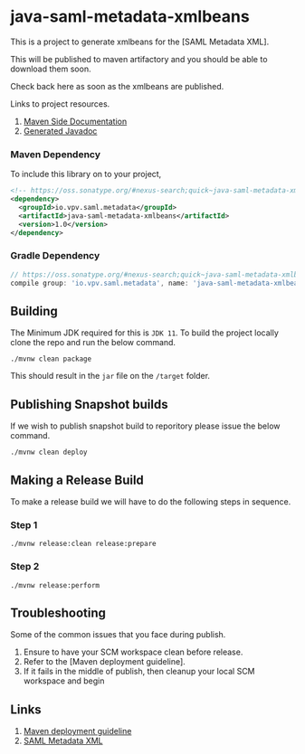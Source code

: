 # java-saml-metadata-xmlbeans

This is a project to generate xmlbeans for the [SAML Metadata XML].


This will be published to maven artifactory and you should be able to download them soon.

Check back here as soon as the xmlbeans are published.

Links to project resources.

1. [Maven Side Documentation](https://reflexdemon.github.io/java-saml-metadata-xmlbeans/index.html)
2. [Generated Javadoc](https://reflexdemon.github.io/java-saml-metadata-xmlbeans/apidocs/io/vpv/saml/metadata/xml/modal/package-summary.html)

### Maven Dependency

To include this library on to your project,
```xml
<!-- https://oss.sonatype.org/#nexus-search;quick~java-saml-metadata-xmlbeans -->
<dependency>
  <groupId>io.vpv.saml.metadata</groupId>
  <artifactId>java-saml-metadata-xmlbeans</artifactId>
  <version>1.0</version>
</dependency>
```

### Gradle Dependency
```groovy
// https://oss.sonatype.org/#nexus-search;quick~java-saml-metadata-xmlbeans
compile group: 'io.vpv.saml.metadata', name: 'java-saml-metadata-xmlbeans', version: '1.0'
``` 


## Building

The Minimum JDK required for this is `JDK 11`. To build the project locally clone the repo and run the below command.


```shell script
./mvnw clean package
```
This should result in the `jar` file on the `/target` folder.

## Publishing Snapshot builds

If we wish to publish snapshot build to reporitory please issue the below command.

```shell script
./mvnw clean deploy
```

## Making a Release Build

To make a release build we will have to do the following steps in sequence.

### Step 1
```shell script
./mvnw release:clean release:prepare
```
### Step 2
```shell script
./mvnw release:perform
```

## Troubleshooting

Some of the common issues that you face during publish.

1. Ensure to have your SCM workspace clean before release.
2. Refer to the [Maven deployment guideline].
3. If it fails in the middle of publish, then cleanup your local SCM workspace and begin



## Links

1. [Maven deployment guideline](https://central.sonatype.org/pages/apache-maven.html)
2. [SAML Metadata XML](https://docs.oasis-open.org/security/saml/v2.0/saml-schema-metadata-2.0.xsd)